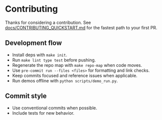 # Contributing

Thanks for considering a contribution. See [docs/CONTRIBUTING_QUICKSTART.md](docs/CONTRIBUTING_QUICKSTART.md) for the fastest path to your first PR.

## Development flow
- Install deps with `make init`.
- Run `make lint type test` before pushing.
- Regenerate the repo map with `make repo-map` when code moves.
- Use `pre-commit run --files <files>` for formatting and link checks.
- Keep commits focused and reference issues when applicable.
- Run demos offline with `python scripts/demo_run.py`.

## Commit style
- Use conventional commits when possible.
- Include tests for new behavior.

